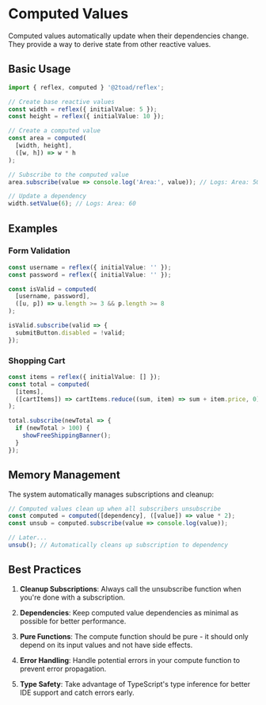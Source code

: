 # Computed Values

Computed values automatically update when their dependencies change. They provide a way to derive state from other reactive values.

## Basic Usage

```typescript
import { reflex, computed } '@2toad/reflex';

// Create base reactive values
const width = reflex({ initialValue: 5 });
const height = reflex({ initialValue: 10 });

// Create a computed value
const area = computed(
  [width, height],
  ([w, h]) => w * h
);

// Subscribe to the computed value
area.subscribe(value => console.log('Area:', value)); // Logs: Area: 50

// Update a dependency
width.setValue(6); // Logs: Area: 60
```

## Examples

### Form Validation

```typescript
const username = reflex({ initialValue: '' });
const password = reflex({ initialValue: '' });

const isValid = computed(
  [username, password],
  ([u, p]) => u.length >= 3 && p.length >= 8
);

isValid.subscribe(valid => {
  submitButton.disabled = !valid;
});
```

### Shopping Cart

```typescript
const items = reflex({ initialValue: [] });
const total = computed(
  [items],
  ([cartItems]) => cartItems.reduce((sum, item) => sum + item.price, 0)
);

total.subscribe(newTotal => {
  if (newTotal > 100) {
    showFreeShippingBanner();
  }
});
```

## Memory Management

The system automatically manages subscriptions and cleanup:

```typescript
// Computed values clean up when all subscribers unsubscribe
const computed = computed([dependency], ([value]) => value * 2);
const unsub = computed.subscribe(value => console.log(value));

// Later...
unsub(); // Automatically cleans up subscription to dependency
```

## Best Practices

1. **Cleanup Subscriptions**: Always call the unsubscribe function when you're done with a subscription.

2. **Dependencies**: Keep computed value dependencies as minimal as possible for better performance.

3. **Pure Functions**: The compute function should be pure - it should only depend on its input values and not have side effects.

4. **Error Handling**: Handle potential errors in your compute function to prevent error propagation.

5. **Type Safety**: Take advantage of TypeScript's type inference for better IDE support and catch errors early. 